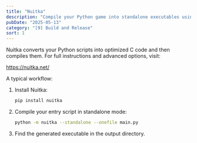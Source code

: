 ```yaml
---
title: "Nuitka"
description: "Compile your Python game into standalone executables using Nuitka."
pubDate: "2025-05-13"
category: "[9] Build and Release"
sort: 1
---
```


Nuitka converts your Python scripts into optimized C code and then compiles them. For full instructions and advanced options, visit:

https://nuitka.net/

A typical workflow:

1. Install Nuitka:
    ```bash
    pip install nuitka
    ```
2. Compile your entry script in standalone mode:
    ```bash
    python -m nuitka --standalone --onefile main.py
    ```
3. Find the generated executable in the output directory.
